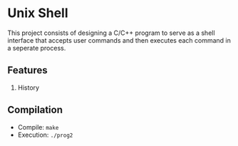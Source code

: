 # Unix Shell

This project consists of designing a C/C++ program to serve as a shell interface that accepts user commands and then executes each command in a seperate process. 

## Features 
1. History



## Compilation
- Compile: `make`
- Execution: `./prog2`
